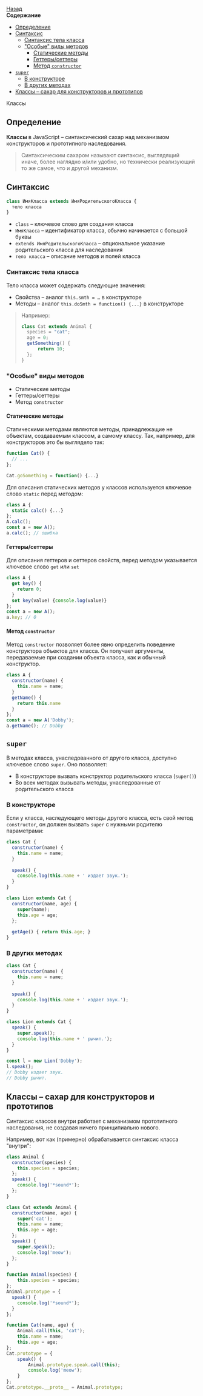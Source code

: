 <!-- START doctoc generated TOC please keep comment here to allow auto update -->
<!-- DON'T EDIT THIS SECTION, INSTEAD RE-RUN doctoc TO UPDATE -->
[Назад](README.md)<br />**Содержание**

- [Определение](#%D0%BE%D0%BF%D1%80%D0%B5%D0%B4%D0%B5%D0%BB%D0%B5%D0%BD%D0%B8%D0%B5)
- [Синтаксис](#%D1%81%D0%B8%D0%BD%D1%82%D0%B0%D0%BA%D1%81%D0%B8%D1%81)
  - [Синтаксис тела класса](#%D1%81%D0%B8%D0%BD%D1%82%D0%B0%D0%BA%D1%81%D0%B8%D1%81-%D1%82%D0%B5%D0%BB%D0%B0-%D0%BA%D0%BB%D0%B0%D1%81%D1%81%D0%B0)
  - ["Особые" виды методов](#%D0%BE%D1%81%D0%BE%D0%B1%D1%8B%D0%B5-%D0%B2%D0%B8%D0%B4%D1%8B-%D0%BC%D0%B5%D1%82%D0%BE%D0%B4%D0%BE%D0%B2)
    - [Статические методы](#%D1%81%D1%82%D0%B0%D1%82%D0%B8%D1%87%D0%B5%D1%81%D0%BA%D0%B8%D0%B5-%D0%BC%D0%B5%D1%82%D0%BE%D0%B4%D1%8B)
    - [Геттеры/сеттеры](#%D0%B3%D0%B5%D1%82%D1%82%D0%B5%D1%80%D1%8B%D1%81%D0%B5%D1%82%D1%82%D0%B5%D1%80%D1%8B)
    - [Метод `constructor`](#%D0%BC%D0%B5%D1%82%D0%BE%D0%B4-constructor)
- [`super`](#super)
  - [В конструкторе](#%D0%B2-%D0%BA%D0%BE%D0%BD%D1%81%D1%82%D1%80%D1%83%D0%BA%D1%82%D0%BE%D1%80%D0%B5)
  - [В других методах](#%D0%B2-%D0%B4%D1%80%D1%83%D0%B3%D0%B8%D1%85-%D0%BC%D0%B5%D1%82%D0%BE%D0%B4%D0%B0%D1%85)
- [Классы – сахар для конструкторов и прототипов](#%D0%BA%D0%BB%D0%B0%D1%81%D1%81%D1%8B--%D1%81%D0%B0%D1%85%D0%B0%D1%80-%D0%B4%D0%BB%D1%8F-%D0%BA%D0%BE%D0%BD%D1%81%D1%82%D1%80%D1%83%D0%BA%D1%82%D0%BE%D1%80%D0%BE%D0%B2-%D0%B8-%D0%BF%D1%80%D0%BE%D1%82%D0%BE%D1%82%D0%B8%D0%BF%D0%BE%D0%B2)

<!-- END doctoc generated TOC please keep comment here to allow auto update -->

Классы

## Определение

**Классы** в JavaScript – синтаксический сахар над механизмом конструкторов и прототипного наследования.

> Синтаксическим сахаром называют синтаксис, выглядящий иначе, более наглядно и/или удобно, но технически реализующий то же самое, что и другой механизм. 

## Синтаксис

```javascript
class ИмяКласса extends ИмяРодительскогоКласса {
  тело класса
}
```

* `class` – ключевое слово для создания класса
* `ИмяКласса` – идентификатор класса, обычно начинается с большой буквы
* `extends ИмяРодительскогоКласса` – опциональное указание родительского класса для наследования
* `тело класса` – описание методов и полей класса

### Синтаксис тела класса

Тело класса может содержать следующие значения:

* Свойства – аналог `this.smth = …` в конструкторе
* Методы – аналог `this.doSmth = function() {...}` в конструкторе

> Например:
>
> ```javascript
> class Cat extends Animal {
>   species = "cat";
> 	age = 0;
> 	getSomething() {
>  		return 10;   
>   };
> }
> ```

### "Особые" виды методов

* Статические методы
* Геттеры/сеттеры
* Метод `constructor`

#### Статические методы

Статическими методами являются методы, принадлежащие не объектам, создаваемым классом, а самому классу. Так, например, для конструкторов это бы выглядело так:

```javascript
function Cat() {
  // ...
};

Cat.goSomething = function() {...}
```

Для описания статических методов у классов используется ключевое слово `static` перед методом:

```javascript
class A {
  static calc() {...}
};
A.calc();
const a = new A();
a.calc(); // ошибка
```

#### Геттеры/сеттеры

Для описания геттеров и сеттеров свойств, перед методом указывается ключевое слово `get` или `set`

```javascript
class A {
  get key() {
    return 0;
  }
  set key(value) {console.log(value)}
};
const a = new A();
a.key; // 0
```

#### Метод `constructor`

Метод `constructor` позволяет более явно определить поведение конструктора объектов для класса. Он получает аргументы, передаваемые при создании объекта класса, как и обычный конструктор.

```javascript
class A {
  constructor(name) {
    this.name = name;
  }
  getName() {
    return this.name
  }
};
const a = new A('Dobby');
a.getName(); // Dobby
```

## `super`

В методах класса, унаследованного от другого класса, доступно ключевое слово `super`. Оно позволяет:

* В конструкторе вызвать конструктор родительского класса (`super()`)
* Во всех методах вызывать методы, унаследованные от родительского класса

### В конструкторе

Если у класса, наследующего методы другого класса, есть свой метод `constructor`, он должен вызвать `super` с нужными родителю параметрами:

```javascript
class Cat { 
  constructor(name) {
    this.name = name;
  }
  
  speak() {
    console.log(this.name + ' издает звук.');
  }
}

class Lion extends Cat {
  constructor(name, age) {
    super(name);
    this.age = age;
  };
  
  getAge() { return this.age; }
}
```

### В других методах

```javascript
class Cat { 
  constructor(name) {
    this.name = name;
  }
  
  speak() {
    console.log(this.name + ' издает звук.');
  }
}

class Lion extends Cat {
  speak() {
    super.speak();
    console.log(this.name + ' рычит.');
  }
}

const l = new Lion('Dobby');
l.speak(); 
// Dobby издает звук.
// Dobby рычит.
```

## Классы – сахар для конструкторов и прототипов

Синтаксис классов внутри работает с механизмом прототипного наследования, не создавая ничего принципиально нового. 

Например, вот как (примерно) обрабатывается синтаксис класса "внутри":

```javascript
class Animal {
  constructor(species) {
    this.species = species;
  };
  speak() {
    console.log('*sound*');
  };
}

class Cat extends Animal {
  constructor(name, age) {
    super('cat');
    this.name = name;
    this.age = age;
  };
  speak() {
    super.speak();
    console.log('meow');
  };
}
```

```javascript
function Animal(species) {
	this.species = species;
};
Animal.prototype = {
  speak() {
    console.log('*sound*');
  }
};

function Cat(name, age) {
    Animal.call(this, 'cat');
    this.name = name;
    this.age = age;
};
Cat.prototype = {
    speak() {
        Animal.prototype.speak.call(this);
        console.log('meow');
    }
};
Cat.prototype.__proto__ = Animal.prototype;
```

